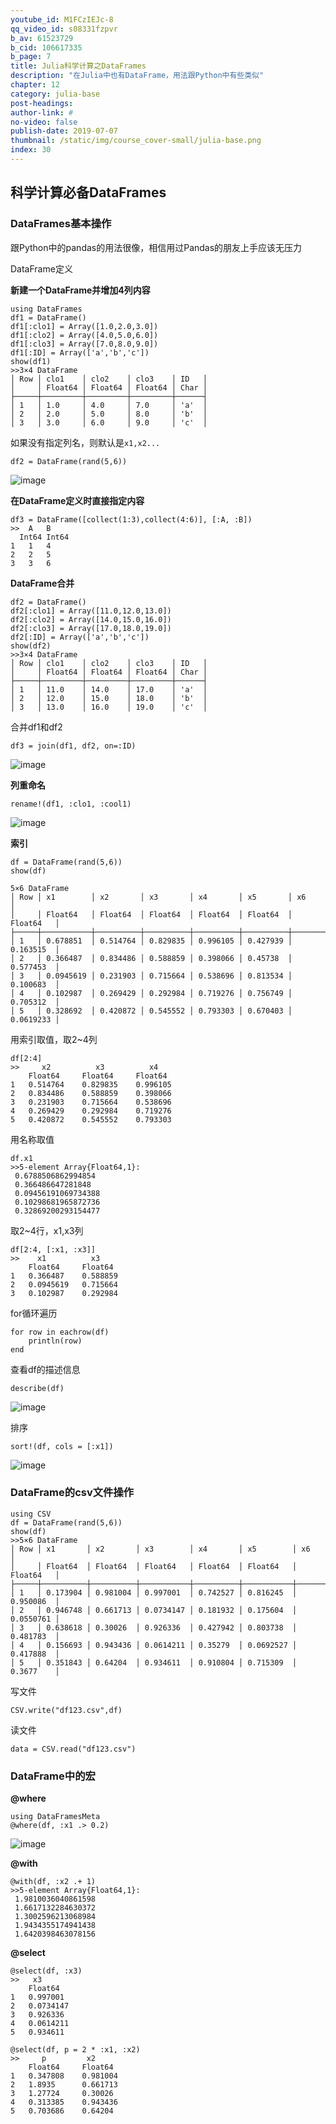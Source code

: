 ```yaml
---
youtube_id: M1FCzIEJc-8
qq_video_id: s08331fzpvr
b_av: 61523729
b_cid: 106617335
b_page: 7
title: Julia科学计算之DataFrames
description: "在Julia中也有DataFrame，用法跟Python中有些类似"
chapter: 12
category: julia-base
post-headings:
author-link: #
no-video: false
publish-date: 2019-07-07
thumbnail: /static/img/course_cover-small/julia-base.png
index: 30
---
```



## 科学计算必备DataFrames

### DataFrames基本操作

跟Python中的pandas的用法很像，相信用过Pandas的朋友上手应该无压力

DataFrame定义

**新建一个DataFrame并增加4列内容**
```
using DataFrames
df1 = DataFrame()
df1[:clo1] = Array([1.0,2.0,3.0])
df1[:clo2] = Array([4.0,5.0,6.0])
df1[:clo3] = Array([7.0,8.0,9.0])
df1[:ID] = Array(['a','b','c'])
show(df1)
>>3×4 DataFrame
│ Row │ clo1    │ clo2    │ clo3    │ ID   │
│     │ Float64 │ Float64 │ Float64 │ Char │
├─────┼─────────┼─────────┼─────────┼──────┤
│ 1   │ 1.0     │ 4.0     │ 7.0     │ 'a'  │
│ 2   │ 2.0     │ 5.0     │ 8.0     │ 'b'  │
│ 3   │ 3.0     │ 6.0     │ 9.0     │ 'c'  │
```

如果没有指定列名，则默认是`x1,x2...`
```
df2 = DataFrame(rand(5,6))
```
![image](https://raw.githubusercontent.com/Bounce00/pic/master/Julia%20course/Julia%E7%A7%91%E5%AD%A6%E8%AE%A1%E7%AE%971.png)


**在DataFrame定义时直接指定内容**

```
df3 = DataFrame([collect(1:3),collect(4:6)], [:A, :B])
>>	A	B
  Int64	Int64
1	1	4
2	2	5
3	3	6

```

**DataFrame合并**
```
df2 = DataFrame()
df2[:clo1] = Array([11.0,12.0,13.0])
df2[:clo2] = Array([14.0,15.0,16.0])
df2[:clo3] = Array([17.0,18.0,19.0])
df2[:ID] = Array(['a','b','c'])
show(df2)
>>3×4 DataFrame
│ Row │ clo1    │ clo2    │ clo3    │ ID   │
│     │ Float64 │ Float64 │ Float64 │ Char │
├─────┼─────────┼─────────┼─────────┼──────┤
│ 1   │ 11.0    │ 14.0    │ 17.0    │ 'a'  │
│ 2   │ 12.0    │ 15.0    │ 18.0    │ 'b'  │
│ 3   │ 13.0    │ 16.0    │ 19.0    │ 'c'  │
```

合并df1和df2
```
df3 = join(df1, df2, on=:ID)
```

![image](https://raw.githubusercontent.com/Bounce00/pic/master/Julia%20course/Julia%E7%A7%91%E5%AD%A6%E8%AE%A1%E7%AE%972.png)


**列重命名**

```
rename!(df1, :clo1, :cool1)
```

![image](https://raw.githubusercontent.com/Bounce00/pic/master/Julia%20course/Julia%E7%A7%91%E5%AD%A6%E8%AE%A1%E7%AE%973.png)



**索引**

```
df = DataFrame(rand(5,6))
show(df)

5×6 DataFrame
│ Row │ x1        │ x2       │ x3       │ x4       │ x5       │ x6        │
│     │ Float64   │ Float64  │ Float64  │ Float64  │ Float64  │ Float64   │
├─────┼───────────┼──────────┼──────────┼──────────┼──────────┼───────────┤
│ 1   │ 0.678851  │ 0.514764 │ 0.829835 │ 0.996105 │ 0.427939 │ 0.163515  │
│ 2   │ 0.366487  │ 0.834486 │ 0.588859 │ 0.398066 │ 0.45738  │ 0.577453  │
│ 3   │ 0.0945619 │ 0.231903 │ 0.715664 │ 0.538696 │ 0.813534 │ 0.100683  │
│ 4   │ 0.102987  │ 0.269429 │ 0.292984 │ 0.719276 │ 0.756749 │ 0.705312  │
│ 5   │ 0.328692  │ 0.420872 │ 0.545552 │ 0.793303 │ 0.670403 │ 0.0619233 │
```

用索引取值，取2~4列
```
df[2:4]
>>	   x2	       x3	       x4
    Float64	    Float64	    Float64
1	0.514764	0.829835	0.996105
2	0.834486	0.588859	0.398066
3	0.231903	0.715664	0.538696
4	0.269429	0.292984	0.719276
5	0.420872	0.545552	0.793303

```

用名称取值
```
df.x1
>>5-element Array{Float64,1}:
 0.6788506862994854 
 0.366486647281848  
 0.09456191069734388
 0.10298681965872736
 0.32869200293154477
```

取2~4行，x1,x3列
```
df[2:4, [:x1, :x3]]
>>	  x1	      x3
    Float64  	Float64
1	0.366487	0.588859
2	0.0945619	0.715664
3	0.102987	0.292984
```

for循环遍历
```
for row in eachrow(df)
    println(row)
end
```

查看df的描述信息
```
describe(df)
```
![image](https://raw.githubusercontent.com/Bounce00/pic/master/Julia%20course/Julia%E7%A7%91%E5%AD%A6%E8%AE%A1%E7%AE%974.png)


排序
```
sort!(df, cols = [:x1])
```

![image](https://raw.githubusercontent.com/Bounce00/pic/master/Julia%20course/Julia%E7%A7%91%E5%AD%A6%E8%AE%A1%E7%AE%975.png)



### DataFrame的csv文件操作

```
using CSV
df = DataFrame(rand(5,6))
show(df)
>>5×6 DataFrame
│ Row │ x1       │ x2       │ x3        │ x4       │ x5        │ x6        │
│     │ Float64  │ Float64  │ Float64   │ Float64  │ Float64   │ Float64   │
├─────┼──────────┼──────────┼───────────┼──────────┼───────────┼───────────┤
│ 1   │ 0.173904 │ 0.981004 │ 0.997001  │ 0.742527 │ 0.816245  │ 0.950086  │
│ 2   │ 0.946748 │ 0.661713 │ 0.0734147 │ 0.181932 │ 0.175604  │ 0.0550761 │
│ 3   │ 0.638618 │ 0.30026  │ 0.926336  │ 0.427942 │ 0.803738  │ 0.481783  │
│ 4   │ 0.156693 │ 0.943436 │ 0.0614211 │ 0.35279  │ 0.0692527 │ 0.417888  │
│ 5   │ 0.351843 │ 0.64204  │ 0.934611  │ 0.910804 │ 0.715309  │ 0.3677    │
```

写文件
```
CSV.write("df123.csv",df)
```

读文件
```
data = CSV.read("df123.csv")
```



### DataFrame中的宏

**@where**
```
using DataFramesMeta
@where(df, :x1 .> 0.2)
```

![image](https://raw.githubusercontent.com/Bounce00/pic/master/Julia%20course/Julia%E7%A7%91%E5%AD%A6%E8%AE%A1%E7%AE%976.png)



**@with**
```
@with(df, :x2 .+ 1)
>>5-element Array{Float64,1}:
 1.9810036040861598
 1.6617132284630372
 1.3002596213068984
 1.9434355174941438
 1.6420398463078156
```

**@select**
```
@select(df, :x3)
>>   x3
    Float64
1	0.997001
2	0.0734147
3	0.926336
4	0.0614211
5	0.934611
```

```
@select(df, p = 2 * :x1, :x2)
>>     p	     x2
    Float64	    Float64
1	0.347808	0.981004
2	1.8935	    0.661713
3	1.27724	    0.30026
4	0.313385	0.943436
5	0.703686	0.64204

```



